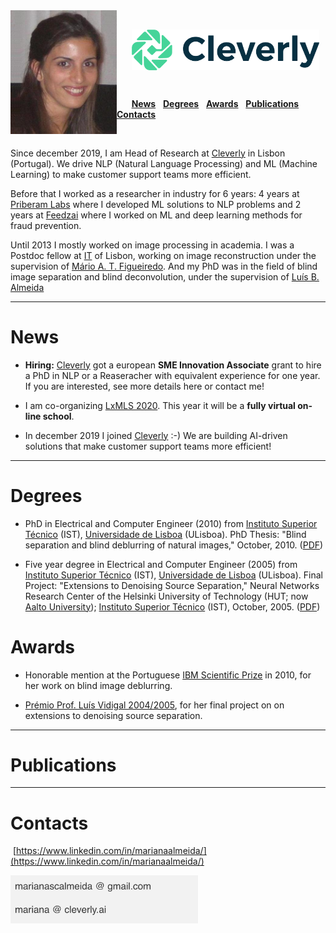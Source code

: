 <!---  
# Mariana S. C. Almeida 
<table><tr><td>
</td></tr></table>
<kbd></kbd>
https://github.com/fefong/markdown_readme/blob/master/README.md
https://raw.githubusercontent.com/fefong/markdown_readme/master/README.md
https://www.markdownguide.org/basic-syntax#headings
[a relative link](another-page.md)
-->

<img align="left" src="images/mla.jpg" width="170"> 

<br>

 &nbsp; &nbsp; &nbsp; <img align="center" src="images/CleverlyLogo.png" width="300"> 

<br>

 &nbsp; &nbsp; &nbsp; [**News**](#news)  &nbsp;  [**Degrees**](#degrees)  &nbsp; [**Awards**](#awards) &nbsp; [**Publications**](#publications) &nbsp; [**Contacts**](#contacts)

<br>

<!---  
boarder="100px solid blue" width="180" padding="200px" margin="20px"
padding="5px"
0 10px
margin:20px 30px
padding-left
padding-right
 box-sizing="border-box"
![alt text]("images/mla.jpg")
![alt text]("https://github.com/MarianaAlmeida/marianaalmeida.github.io/blob/master/images/mla.jpg")
https://github.com/MarianaAlmeida/marianaalmeida.github.io/blob/master/
&nbsp;
-->

Since december 2019, I am Head of Research at [Cleverly](https://cleverly.ai/) in Lisbon (Portugal). We drive NLP (Natural Language Processing) and ML (Machine Learning) to make customer support teams more efficient.

Before that I worked as a researcher in industry for 6 years: 4 years at [Priberam Labs](http://labs.priberam.com/) where I developed ML solutions to NLP problems and 2 years at [Feedzai](https://feedzai.com/) where I worked on ML and deep learning methods for fraud prevention.
<!--- methods to solve--> <!--- problems -->

Until 2013 I mostly worked on image processing in academia. I was a Postdoc fellow at [IT](https://www.it.pt/) of Lisbon, working on image reconstruction under the supervision of [Mário A. T. Figueiredo](http://www.lx.it.pt/~mtf/). And my PhD was in the field of blind image separation and blind deconvolution, under the supervision of [Luís B. Almeida](http://www.lx.it.pt/~lbalmeida/)

<!--- , at [IT](https://www.it.pt/) of Lisbon, Portugal.-->

___

# News 

* **Hiring:** [Cleverly](https://cleverly.ai/) got a european **SME Innovation Associate** grant to hire a PhD in NLP or a Reaseracher with equivalent experience for one year. If you are interested, see more details here or contact me!

* I am co-organizing [LxMLS 2020](http://lxmls.it.pt/2020/). This year it will be a **fully virtual on-line school**.

* In december 2019 I joined [Cleverly](https://cleverly.ai/) :-) We are building AI-driven solutions that make customer support teams more efficient!

___

# Degrees 


* PhD in Electrical and Computer Engineer (2010) from [Instituto Superior Técnico](https://tecnico.ulisboa.pt/pt/)  (IST), [Universidade de Lisboa](https://www.ulisboa.pt/) (ULisboa).
PhD Thesis: "Blind separation and blind deblurring of natural images," October, 2010.  ([PDF](http://www.lx.it.pt/~mscla/MA_pdfs/PhDThesis_MarianaAlmeida2010.pdf))

* Five year degree in Electrical and Computer Engineer (2005) from [Instituto Superior Técnico](https://tecnico.ulisboa.pt/pt/)  (IST), [Universidade de Lisboa](https://www.ulisboa.pt/) (ULisboa).
Final Project: "Extensions to Denoising Source Separation," Neural Networks Research Center of the Helsinki University of Technology (HUT; now [Aalto University](https://www.aalto.fi/en)); [Instituto Superior Técnico](https://tecnico.ulisboa.pt/pt/) (IST), October, 2005. ([PDF](http://www.lx.it.pt/~mscla/MA_pdfs/MarianaSCAlmeida_TFC_05.pdf))


# Awards 

* Honorable mention at the Portuguese [IBM Scientific Prize](https://www.ibm.com/;www-05.ibm.com/pt/pc/premio.html) in 2010, for her work on blind image deblurring.

* [Prémio Prof. Luís Vidigal 2004/2005](http://premio-vidigal.inesc.pt/), for her final project on on extensions to denoising source separation.

___

# Publications

___

# Contacts

&nbsp;[https://www.linkedin.com/in/marianaalmeida/](https://www.linkedin.com/in/marianaalmeida/)

<img align="center" src="images/emails.png" width="300"> 


<!--- 
marianascalmeida @ gmail.com
mariana @ cleverly.ai
https://stackoverflow.com/questions/37413679/how-to-add-a-linkedin-link-to-jekyll-pages-on-github
https://raw.githubusercontent.com/carlsednaoui/gitsocial/master/README.md
https://github.com/carlsednaoui/gitsocial
-->

